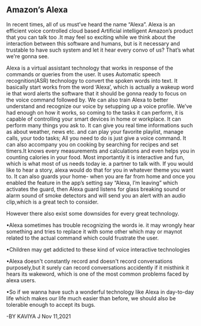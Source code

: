 ## Amazon’s Alexa

In recent times, all of us must’ve heard the name “Alexa”. Alexa is an efficient voice controlled cloud based Artificial intelligent Amazon’s product that you can talk too .It may feel so exciting while we think about the interaction between this software and humans, but is it necessary and trustable to have such system and let it hear every convo of us? That’s what we're gonna see.

Alexa is a virtual assistant technology that works in response of the commands or queries from the user. It uses Automatic speech recognition(ASR) technology to convert the spoken words into text. It basically start works from the word ‘Alexa’, which is actually a wakeup word ie that word alerts the software that it should be gonna ready to focus on the voice command followed by. We can also train Alexa to better understand and recognize our voice by setupping up a voice profile. We’ve had enough on how it works, so coming to the tasks it can perform, it is capable of controlling your smart devices in home or workplace. It can perform many things you ask to. It can give you real time informations such as about weather, news etc. and can play your favorite playlist, manage calls, your todo tasks; All you need to do is just give a voice command. It can also accompany you on cooking by searching for recipes and set timers.It knows every measurements and calculations and even helps you in counting calories in your food. Most importantly it is interactive and fun, which is what most of us needs today ie. a partner to talk with. If you would like to hear a story, alexa would do that for you in whatever theme you want to. It can also guards your home- when you are far from home and once you enabled the feature in the app’s setting say “Alexa, I’m leaving” which activates the guard, then Alexa guard listens for glass breaking sound or alarm sound of smoke detectors and will send you an alert with an audio clip,which is a great tech to consider.

However there also exist some downsides for every great technology. 

•Alexa sometimes has trouble recognizing the words ie. it may wrongly hear something and tries to replace it with some other which may or maynot related to the actual command which could frustrate the user. 


•Children may get addicted to these kind of voice interactive technologies 


•Alexa doesn't constantly record and doesn't record conversations purposely,but it surely can record conversations accidently if it misthink it hears its wakeword, which is one of the most common problems faced by alexa users. 

•So if we wanna have such a wonderful technology like Alexa in day-to-day life which makes our life much easier than before, we should also be tolerable enough to accept its bugs. 

-BY KAVIYA J Nov 11,2021